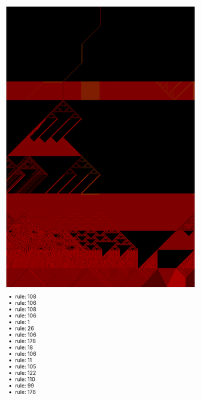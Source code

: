![photo](./output.png) 
 * rule: 108
* rule: 106
* rule: 108
* rule: 106
* rule: 1
* rule: 26
* rule: 106
* rule: 178
* rule: 18
* rule: 106
* rule: 11
* rule: 105
* rule: 122
* rule: 110
* rule: 99
* rule: 178
